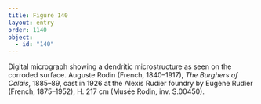 ```yaml
---
title: Figure 140
layout: entry
order: 1140
object:
  - id: "140"
---
```


Digital micrograph showing a dendritic microstructure as seen on the corroded surface. Auguste Rodin (French, 1840–1917), *The Burghers of Calais*, 1885–89, cast in 1926 at the Alexis Rudier foundry by Eugène Rudier (French, 1875–1952), H. 217 cm (Musée Rodin, inv. S.00450).
